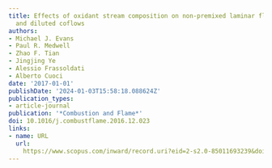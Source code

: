 ```yaml
---
title: Effects of oxidant stream composition on non-premixed laminar flames with heated
  and diluted coflows
authors:
- Michael J. Evans
- Paul R. Medwell
- Zhao F. Tian
- Jingjing Ye
- Alessio Frassoldati
- Alberto Cuoci
date: '2017-01-01'
publishDate: '2024-01-03T15:58:18.088624Z'
publication_types:
- article-journal
publication: '*Combustion and Flame*'
doi: 10.1016/j.combustflame.2016.12.023
links:
- name: URL
  url: 
    https://www.scopus.com/inward/record.uri?eid=2-s2.0-85011693239&doi=10.1016%2fj.combustflame.2016.12.023&partnerID=40&md5=f94c3ece53d5f1dc98f0c4c9449c7c5f
---
```


